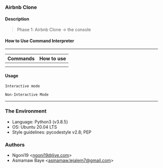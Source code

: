 ### Airbnb Clone

#### Description
> Phase 1: Airbnb Clone -> the console

#### How to Use Command Interpreter
---
| Commands | How to use
|--------- |-------------|
|          |             |                    
|          |             |

#### Usage
```
Interactive mode
```


```
Non-Interactive Mode
```

---
### The Environment
* Language: Python3 (v3.8.5)
* OS: Ubuntu 20.04 LTS
* Style guidelines: pycodestyle v2.8; PEP

### Authors
* Ngoni19 <<ngoni19@live.com>>
* Asmamaw Baye <<asmamaw.lejalem7@gmail.com>>

